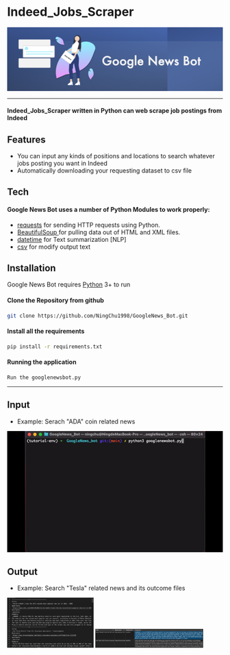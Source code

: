 # Indeed_Jobs_Scraper
![png](https://github.com/NingChu1998/GoogleNews_Bot/blob/main/Google%20News%20Bot.png?raw=true)

--------------------------------------------------------------------------------
####  Indeed_Jobs_Scraper written in Python can web scrape job postings from Indeed 
##  Features
- You can input any kinds of positions and locations to search whatever jobs posting you want in Indeed
- Automatically downloading your requesting dataset to csv file

##  Tech

#### Google News Bot uses a number of Python Modules to work properly:
- [requests](https://docs.python-requests.org/en/latest/) for sending HTTP requests using Python.
- [ BeautifulSoup ](https://github.com/codelucas/newspaper) for pulling data out of HTML and XML files.
- [datetime](https://www.nltk.org) for Text summarization [NLP]
- [csv](https://clay-atlas.com/us/blog/2021/06/13/python-en-pprint/) for modify output text



##  Installation

Google News Bot requires [Python](https://www.python.org/) 3+ to run
 
#### Clone the Repository from github
 ```sh
git clone https://github.com/NingChu1998/GoogleNews_Bot.git
```

#### Install all the requirements
 ```sh
pip install -r requirements.txt
```
#### Running the application
```
Run the googlenewsbot.py
```

---
## Input
- Example: Serach "ADA" coin related news

![](https://github.com/NingChu1998/GoogleNews_Bot/blob/main/demo.gif?raw=true)

## Output
- Example: Search "Tesla" related news and its outcome files

<img src ="https://github.com/NingChu1998/GoogleNews_Bot/blob/main/googlenewbot_txt.png" alt="Cover" width="40%"/>
<img src ="https://github.com/NingChu1998/GoogleNews_Bot/blob/main/googlenewsbot_csv.png" alt="Cover" width="50%"/>
